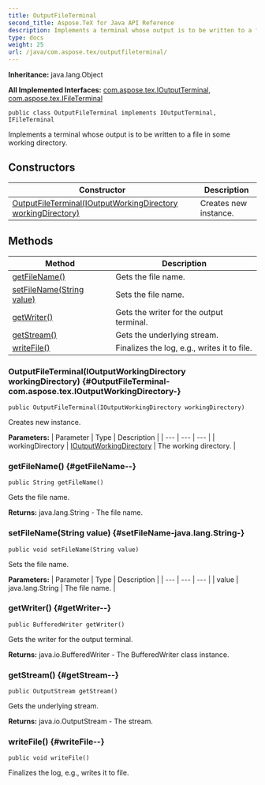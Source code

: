 ```yaml
---
title: OutputFileTerminal
second_title: Aspose.TeX for Java API Reference
description: Implements a terminal whose output is to be written to a file in some working directory.
type: docs
weight: 25
url: /java/com.aspose.tex/outputfileterminal/
---
```

**Inheritance:**
java.lang.Object

**All Implemented Interfaces:**
[com.aspose.tex.IOutputTerminal](../../com.aspose.tex/ioutputterminal), [com.aspose.tex.IFileTerminal](../../com.aspose.tex/ifileterminal)
```
public class OutputFileTerminal implements IOutputTerminal, IFileTerminal
```

Implements a terminal whose output is to be written to a file in some working directory.
## Constructors

| Constructor | Description |
| --- | --- |
| [OutputFileTerminal(IOutputWorkingDirectory workingDirectory)](#OutputFileTerminal-com.aspose.tex.IOutputWorkingDirectory-) | Creates new instance. |
## Methods

| Method | Description |
| --- | --- |
| [getFileName()](#getFileName--) | Gets the file name. |
| [setFileName(String value)](#setFileName-java.lang.String-) | Sets the file name. |
| [getWriter()](#getWriter--) | Gets the writer for the output terminal. |
| [getStream()](#getStream--) | Gets the underlying stream. |
| [writeFile()](#writeFile--) | Finalizes the log, e.g., writes it to file. |
### OutputFileTerminal(IOutputWorkingDirectory workingDirectory) {#OutputFileTerminal-com.aspose.tex.IOutputWorkingDirectory-}
```
public OutputFileTerminal(IOutputWorkingDirectory workingDirectory)
```


Creates new instance.

**Parameters:**
| Parameter | Type | Description |
| --- | --- | --- |
| workingDirectory | [IOutputWorkingDirectory](../../com.aspose.tex/ioutputworkingdirectory) | The working directory. |

### getFileName() {#getFileName--}
```
public String getFileName()
```


Gets the file name.

**Returns:**
java.lang.String - The file name.
### setFileName(String value) {#setFileName-java.lang.String-}
```
public void setFileName(String value)
```


Sets the file name.

**Parameters:**
| Parameter | Type | Description |
| --- | --- | --- |
| value | java.lang.String | The file name. |

### getWriter() {#getWriter--}
```
public BufferedWriter getWriter()
```


Gets the writer for the output terminal.

**Returns:**
java.io.BufferedWriter - The  BufferedWriter  class instance.
### getStream() {#getStream--}
```
public OutputStream getStream()
```


Gets the underlying stream.

**Returns:**
java.io.OutputStream - The stream.
### writeFile() {#writeFile--}
```
public void writeFile()
```


Finalizes the log, e.g., writes it to file.

